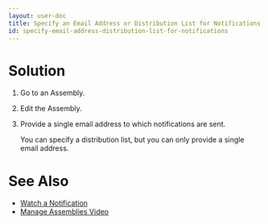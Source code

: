 ```yaml
---
layout: user-doc
title: Specify an Email Address or Distribution List for Notifications
id: specify-email-address-distribution-list-for-notifications
---
```


# Solution


1. Go to an Assembly.
2. Edit the Assembly.
3. Provide a single email address to which notifications are sent.
  
    You can specify a distribution list, but you can only provide a single email address.

# See Also


* <a href="/user/howto/watch-a-notification.html">Watch a Notification</a>
* <a href="/user/design/manage-assemblies.html">Manage Assemblies Video</a>